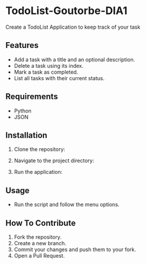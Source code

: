 # TodoList-Goutorbe-DIA1
Create a TodoList Application to keep track of your task

## Features
- Add a task with a title and an optional description.
- Delete a task using its index.
- Mark a task as completed.
- List all tasks with their current status.

## Requirements
- Python
- JSON

## Installation
1. Clone the repository:
  
2. Navigate to the project directory:
  
3. Run the application:
   

## Usage
- Run the script and follow the menu options.

## How To Contribute
1. Fork the repository.
2. Create a new branch.
3. Commit your changes and push them to your fork.
4. Open a Pull Request.


